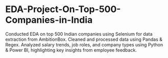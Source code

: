# EDA-Project-On-Top-500-Companies-in-India
Conducted EDA on top 500 Indian companies using Selenium for data extraction from AmbitionBox. Cleaned and processed data using Pandas &amp; Regex. Analyzed salary trends, job roles, and company types using Python &amp; Power BI, highlighting key insights from employee feedback.
